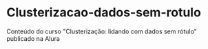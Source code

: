 # Clusterizacao-dados-sem-rotulo
Conteúdo do curso "Clusterização: lidando com dados sem rótulo" publicado na Alura
